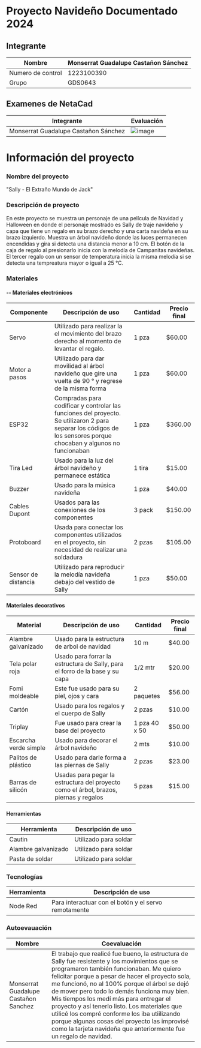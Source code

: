 # Proyecto Navideño Documentado 2024 
## Integrante

| Nombre | Monserrat Guadalupe Castañon Sánchez |
|--------------|--------------|
| Numero de control | 1223100390 |
| Grupo | GDS0643 |

## Examenes de NetaCad

| Integrante | Evaluación |
|--------------|--------------|
| Monserrat Guadalupe Castañon Sánchez | ![image](https://github.com/user-attachments/assets/cdfd4635-8997-4e4f-94b3-5d1dba7297fa)|

# Información del proyecto

### Nombre del proyecto
"Sally - El Extraño Mundo de Jack"

### Descripción de proyecto
En este proyecto se muestra un personaje de una película de Navidad y Halloween en donde el personaje mostrado es Sally de traje navideño y capa que tiene un regalo en su brazo derecho y una carta navideña en su brazo izquierdo. Muestra un árbol navideño donde las luces permanecen encendidas y gira si detecta una distancia menor a 10 cm. El botón de la caja de regalo al presionarlo inicia con la melodía de Campanitas navideñas. El tercer regalo con un sensor de temperatura inicia la misma melodía si se detecta una tempreatura mayor o igual a 25 °C.

### Materiales

#### -- Materiales electrónicos
| Componente | Descripción de uso | Cantidad | Precio final |
|--------------|--------------|--------------|--------------|
| Servo | Utilizado para realizar la el movimiento del brazo derecho al momento de levantar el regalo.  | 1 pza | $60.00 |
| Motor a pasos | Utilizado para dar movilidad al árbol navideño que gire una vuelta de 90 ° y regrese de la misma forma | 1 pza | $60.00 |
| ESP32 | Compradas para codificar y controlar las funciones del proyecto. Se utilizaron 2 para separar los códigos de los sensores porque chocaban y algunos no funcionaban| 1 pza | $360.00 |
| Tira Led | Usado para la luz del árbol navideño y permanece estática | 1 tira | $15.00 |
| Buzzer | Usado para la música navideña | 1 pza | $40.00 |
| Cables Dupont | Usados para las conexiones de los componentes | 3 pack | $150.00 |
| Protoboard | Usada para conectar los componentes utilizados en el proyecto, sin necesidad de realizar una soldadura | 2 pzas | $105.00 |
| Sensor de distancia | Utilizado para reproducir la melodía navideña debajo del vestido de Sally | 1 pza | $50.00 |


#### Materiales decorativos
| Material | Descripción de uso | Cantidad | Precio final |
|--------------|--------------|--------------|--------------|
| Alambre galvanizado | Usado para la estructura de arbol de navidad | 10 m | $40.00 |
| Tela polar roja | Usado para forrar la estructura de Sally, para el forro de la base y su capa | 1/2 mtr | $20.00 |
| Fomi moldeable | Este fue usado para su piel, ojos y cara | 2 paquetes | $56.00 |
| Cartón |  Usado para los regalos y el cuerpo de Sally | 2 pzas | $10.00 |
| Triplay | Fue usado para crear la base del proyecto | 1 pza 40 x 50 | $50.00 |
| Escarcha verde simple | Usado para decorar el árbol navideño | 2 mts | $10.00 |
| Palitos de plástico | Usado para darle forma a las piernas de Sally | 2 pzas | $23.00 |
| Barras de silicón |Usadas para pegar la estructura del proyecto como el árbol, brazos, piernas y regalos|5 pzas| $15.00|

#### Herramientas
| Herramienta | Descripción de uso | 
|--------------|--------------|
| Cautin | Utilizado para soldar| 
| Alambre galvanizado | Utilizado para soldar|
| Pasta de soldar | Utilizado para soldar|

### Tecnologías
| Herramienta | Descripción de uso | 
|--------------|--------------|
| Node Red | Para interactuar con el botón y el servo remotamente |

### Autoevauación
| Nombre | Coevaluación | 
|--------------|--------------|
| Monserrat Guadalupe Castañon Sanchez | El trabajo que realicé fue bueno, la estructura de Sally fue resistente y los movimientos que se programaron también funcionaban. Me quiero felicitar porque a pesar de hacer el proyecto sola, me funcionó, no al 100% porque el árbol se dejó de mover pero todo lo demás funciona muy bien. Mis tiempos los medí más para entregar el proyecto y así tenerlo listo. Los materiales que utilicé los compré conforme los iba utiilizando porque algunas cosas del proyecto las improvisé  como la tarjeta navideña que anteriormente fue un regalo de navidad.|
